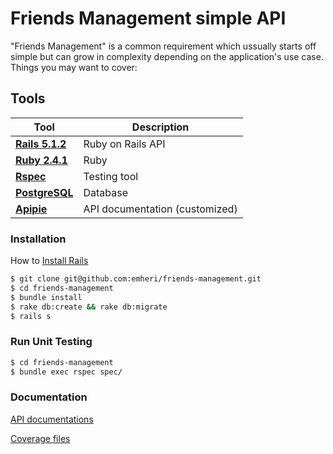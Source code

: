 # Friends Management simple API

"Friends Management" is a common requirement which ussually starts off simple but can grow in complexity depending on the application's use case.
Things you may want to cover:

## Tools
Tool | Description
--- | ---
**[Rails 5.1.2](http://api.rubyonrails.org/)** | Ruby on Rails API
**[Ruby 2.4.1](https://ruby-doc.org/core-2.4.1/)** | Ruby
**[Rspec](https://github.com/rspec/rspec-rails)** | Testing tool
**[PostgreSQL](https://www.postgresql.org/)** | Database
**[Apipie](https://github.com/Apipie/apipie-rails)** | API documentation (customized)

### Installation

How to [Install Rails](http://installrails.com/)

```sh
$ git clone git@github.com:emheri/friends-management.git
$ cd friends-management
$ bundle install
$ rake db:create && rake db:migrate
$ rails s
```

### Run Unit Testing

```sh
$ cd friends-management
$ bundle exec rspec spec/
```

### Documentation

[API documentations](https://stark-plateau-11558.herokuapp.com/apipie)

[Coverage files](https://stark-plateau-11558.herokuapp.com/coverage/#_AllFiles)